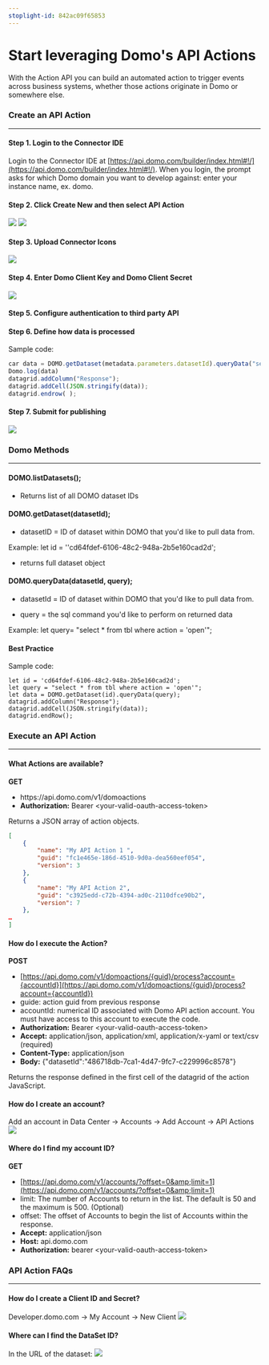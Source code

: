 ```yaml
---
stoplight-id: 842ac09f65853
---
```


# Start leveraging Domo's API Actions

With the Action API you can build an automated action to trigger events across business systems, whether those actions originate in Domo or somewhere else.​

### Create an API Action
---
<h4><strong>Step 1. Login to the Connector IDE</strong></h4>

Login to the Connector IDE at [https://api.domo.com/builder/index.html#!/](https://api.domo.com/builder/index.html#!/). When you login, the prompt asks for which Domo domain you want to develop against: enter your instance name, ex. domo.

<h4><strong>Step 2. Click Create New and then select API Action</strong></h4>

<img class="alignnone size-full" src="https://web-assets.domo.com/miyagi/images/product/product-feature-dev-portal-APIActions1.png" />

<img class="alignnone " src="https://web-assets.domo.com/miyagi/images/product/product-feature-dev-portal-APIActions2.png" />

<h4><strong>Step 3. Upload Connector Icons</strong></h4>

<img class="alignnone " src="https://web-assets.domo.com/miyagi/images/product/product-feature-dev-portal-APIActions3.png" />

<h4><strong>Step 4. Enter Domo Client Key and Domo Client Secret</strong></h4>

<img class="alignnone " src="https://web-assets.domo.com/miyagi/images/product/product-feature-dev-portal-APIActions4.png" />

<h4><strong>Step 5. Configure authentication to third party API</strong></h4>

<h4><strong>Step 6. Define how data is processed</strong></h4>
Sample code:

```js
car data = DOMO.getDataset(metadata.parameters.datasetId).queryData("select * from tbl")
Domo.log(data)
datagrid.addColumn("Response");
datagrid.addCell(JSON.stringify(data));
datagrid.endrow( );
```

<h4><strong>Step 7. Submit for publishing</strong></h4>
<img class="alignnone " src="https://web-assets.domo.com/miyagi/images/product/product-feature-dev-portal-APIActions5.png" />

### Domo Methods
---

<h4><strong>DOMO.listDatasets(); </strong></h4>

- Returns list of all DOMO dataset IDs

<h4><strong>DOMO.getDataset(datasetId);</strong></h4>

- datasetID = ID of dataset within DOMO that you'd like to pull data from.

Example: let id = ''cd64fdef-6106-48c2-948a-2b5e160cad2d';

- returns full dataset object

<h4><strong>DOMO.queryData(datasetId, query);</strong></h4>

- datasetId = ID of dataset within DOMO that you'd like to pull data from.

- query = the sql command you'd like to perform on returned data

Example: let query= "select * from tbl where action = 'open'";

<h4><strong>Best Practice</strong></h4>

Sample code:

```
let id = 'cd64fdef-6106-48c2-948a-2b5e160cad2d'; 
let query = "select * from tbl where action = 'open'"; 
let data = DOMO.getDataset(id).queryData(query);
datagrid.addColumn("Response");
datagrid.addCell(JSON.stringify(data));
datagrid.endRow();
```

### Execute an API Action
---
<h4><strong>What Actions are available?</strong></h4>
<strong>GET</strong>
<ul>
 	<li>https://api.domo.com/v1/domoactions</li>
 	<li><strong>Authorization:</strong> Bearer &lt;your-valid-oauth-access-token&gt;</li>
</ul>
Returns a JSON array of action objects.

```json
[
    {
        "name": "My API Action 1 ",
        "guid": "fc1e465e-186d-4510-9d0a-dea560eef054",
        "version": 3
    },
    {
        "name": "My API Action 2",
        "guid": "c3925edd-c72b-4394-ad0c-2110dfce90b2",
        "version": 7
    },
…
]
```

<h4><strong>How do I execute the Action?</strong></h4>

<strong>POST</strong>


- [https://api.domo.com/v1/domoactions/{guid}/process?account={accountId}](https://api.domo.com/v1/domoactions/{guid}/process?account={accountId})
- guide: action guid from previous response
- accountId: numerical ID associated with Domo API action account. You must have access to this account to execute the code.
- **Authorization:** Bearer &lt;your-valid-oauth-access-token&gt;
- **Accept:** application/json, application/xml, application/x-yaml or text/csv (required)
- **Content-Type:** application/json
- **Body:** {"datasetId":"486718db-7ca1-4d47-9fc7-c229996c8578"}

Returns the response defined in the first cell of the datagrid of the action JavaScript.

<h4><strong>How do I create an account?</strong></h4>
Add an account in Data Center -&gt; Accounts -&gt; Add Account -&gt; API Actions

<img class="alignnone size-full" src="https://web-assets.domo.com/miyagi/images/product/product-feature-dev-portal-APIActionsExecute1.png" />


<h4><strong>Where do I find my account ID?</strong></h4>

<strong>GET</strong>


- [https://api.domo.com/v1/accounts/?offset=0&amp;limit=1](https://api.domo.com/v1/accounts/?offset=0&amp;limit=1)
- limit: The number of Accounts to return in the list. The default is 50 and the maximum is 500. (Optional)
- offset: The offset of Accounts to begin the list of Accounts within the response.
- **Accept:** application/json
- **Host:** api.domo.com
- **Authorization:** bearer &lt;your-valid-oauth-access-token&gt;


### API Action FAQs
---
<h4><strong><span lang="EN-IN">How do I create a Client ID and Secret?</span></strong></h4>
Developer.domo.com -&gt; My Account -&gt; New Client

<img class="alignnone size-full" src="https://web-assets.domo.com/miyagi/images/product/product-feature-dev-portal-APIActions-FAQ1.png" />

<h4><strong><span lang="EN-IN">Where can I find the DataSet ID?</span></strong></h4>
In the URL of the dataset:

<img class="alignnone size-full" src="https://web-assets.domo.com/miyagi/images/product/product-feature-dev-portal-dev-rriteback-8.png" />



